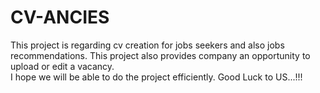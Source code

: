 # CV-ANCIES
This project is regarding cv creation for jobs seekers and also jobs recommendations. 
This project also provides company an opportunity to upload or edit a vacancy.  
I hope we will be able to do the project efficiently.
Good Luck to US...!!!
